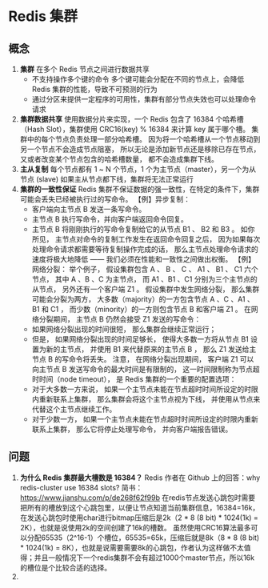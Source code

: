 # Redis 集群

## 概念

1. **集群**
   在多个 Redis 节点之间进行数据共享
   - 不支持操作多个键的命令
     多个键可能会分配在不同的节点上，会降低 Redis 集群的性能，导致不可预测的行为
   - 通过分区来提供一定程序的可用性，集群有部分节点失效也可以处理命令请求
2. **集群数据共享**
   使用数据分片来实现，一个 Redis 包含了 16384 个哈希槽（Hash Slot），集群使用 CRC16(key) % 16384 来计算 key 属于哪个槽。
   集群中的每个节点负责处理一部分哈希槽。 
   因为将一个哈希槽从一个节点移动到另一个节点不会造成节点阻塞， 所以无论是添加新节点还是移除已存在节点， 又或者改变某个节点包含的哈希槽数量， 都不会造成集群下线。
3. **主从复制**
   每个节点都有 1 ~ N 个节点，1 个为主节点（master），另一个为从节点 (slave)
   如果主从节点都下线，集群将无法正常运行
4. **集群的一致性保证**
   Redis 集群不保证数据的强一致性，在特定的条件下，集群可能会丢失已经被执行过的写命令。
   【例】异步复制：
   - 客户端向主节点 B 发送一条写命令。
   - 主节点 B 执行写命令，并向客户端返回命令回复。
   - 主节点 B 将刚刚执行的写命令复制给它的从节点 B1 、 B2 和 B3 。
   如你所见， 主节点对命令的复制工作发生在返回命令回复之后， 因为如果每次处理命令请求都需要等待复制操作完成的话， 那么主节点处理命令请求的速度将极大地降低 —— 我们必须在性能和一致性之间做出权衡。
   【例】网络分裂：
   举个例子， 假设集群包含 A 、 B 、 C 、 A1 、 B1 、 C1 六个节点， 其中 A 、B 、C 为主节点， 而 A1 、B1 、C1 分别为三个主节点的从节点， 另外还有一个客户端 Z1 。
   假设集群中发生网络分裂， 那么集群可能会分裂为两方， 大多数（majority）的一方包含节点 A 、C 、A1 、B1 和 C1 ， 而少数（minority）的一方则包含节点 B 和客户端 Z1 。
   在网络分裂期间， 主节点 B 仍然会接受 Z1 发送的写命令：
   - 如果网络分裂出现的时间很短， 那么集群会继续正常运行；
   - 但是， 如果网络分裂出现的时间足够长， 使得大多数一方将从节点 B1 设置为新的主节点， 并使用 B1 来代替原来的主节点 B ， 那么 Z1 发送给主节点 B 的写命令将丢失。
   注意， 在网络分裂出现期间， 客户端 Z1 可以向主节点 B 发送写命令的最大时间是有限制的， 这一时间限制称为节点超时时间（node timeout）， 是 Redis 集群的一个重要的配置选项：
   - 对于大多数一方来说， 如果一个主节点未能在节点超时时间所设定的时限内重新联系上集群， 那么集群会将这个主节点视为下线， 并使用从节点来代替这个主节点继续工作。
   - 对于少数一方， 如果一个主节点未能在节点超时时间所设定的时限内重新联系上集群， 那么它将停止处理写命令， 并向客户端报告错误。

## 问题

1. **为什么 Redis 集群最大槽数是 16384？**
   Redis 作者在 Github 上的回答：why redis-cluster use 16384 slots?
   简书：https://www.jianshu.com/p/de268f62f99b
   在redis节点发送心跳包时需要把所有的槽放到这个心跳包里，以便让节点知道当前集群信息，16384=16k，在发送心跳包时使用char进行bitmap压缩后是2k（2 * 8 (8 bit) * 1024(1k) = 2K），也就是说使用2k的空间创建了16k的槽数。
   虽然使用CRC16算法最多可以分配65535（2^16-1）个槽位，65535=65k，压缩后就是8k（8 * 8 (8 bit) * 1024(1k) = 8K），也就是说需要需要8k的心跳包，作者认为这样做不太值得；并且一般情况下一个redis集群不会有超过1000个master节点，所以16k的槽位是个比较合适的选择。
2. 
